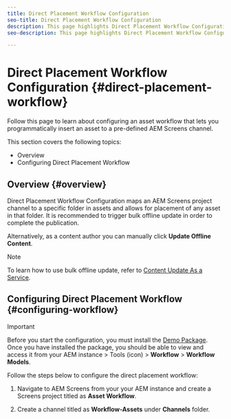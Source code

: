```yaml
---
title: Direct Placement Workflow Configuration 
seo-title: Direct Placement Workflow Configuration
description: This page highlights Direct Placement Workflow Configuration.
seo-description: This page highlights Direct Placement Workflow Configuration.

---
```


# Direct Placement Workflow Configuration {#direct-placement-workflow}

Follow this page to learn about configuring an asset workflow that lets you programmatically insert an asset to a pre-defined AEM Screens channel.

This section covers the following topics:

* Overview
* Configuring Direct Placement Workflow

## Overview {#overview}

Direct Placement Workflow Configuration maps an AEM Screens project channel to a specific folder in assets and allows for placement of any asset in that folder. It is recommended to trigger bulk offline update in order to complete the publication.

Alternatively, as a content author you can manually click **Update Offline Content**.

>[!NOTE]
>
>To learn how to use bulk offline update, refer to [Content Update As a Service](/help/user-guide/content-update-as-a-service.md).

## Configuring Direct Placement Workflow {#configuring-workflow}

>[!IMPORTANT]
>
>Before you start the configuration, you must install the [Demo  Package](https://github.com/godanny86/screens-demo/releases/download/v.0.0.1/screens-demo.all-1.0-SNAPSHOT.zip). Once you have installed the package, you should be able to view and access it from your AEM instance > Tools (icon) > **Workflow** > **Workflow Models**.

Follow the steps below to configure the direct placement workflow:

1. Navigate to AEM Screens from your your AEM instance and create a Screens project titled as **Asset Workflow**.

1. Create a channel titled as **Workflow-Assets** under **Channels** folder.

